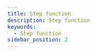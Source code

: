 ```yaml
---
title: Step function
description: Step function
keywords:
  - Step function
sidebar_position: 2
---
```

